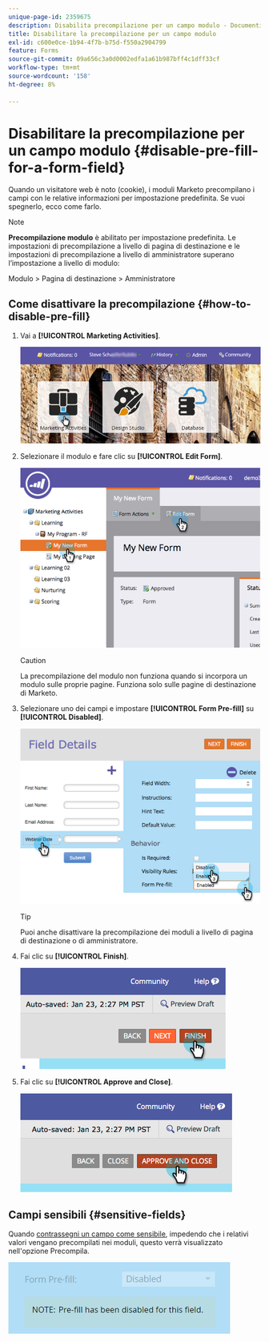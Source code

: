 ```yaml
---
unique-page-id: 2359675
description: Disabilita precompilazione per un campo modulo - Documenti Marketo - Documentazione del prodotto
title: Disabilitare la precompilazione per un campo modulo
exl-id: c600e0ce-1b94-4f7b-b75d-f550a2904799
feature: Forms
source-git-commit: 09a656c3a0d0002edfa1a61b987bff4c1dff33cf
workflow-type: tm+mt
source-wordcount: '158'
ht-degree: 8%

---
```


# Disabilitare la precompilazione per un campo modulo {#disable-pre-fill-for-a-form-field}

Quando un visitatore web è noto (cookie), i moduli Marketo precompilano i campi con le relative informazioni per impostazione predefinita. Se vuoi spegnerlo, ecco come farlo.

>[!NOTE]
>
>**Precompilazione modulo** è abilitato per impostazione predefinita. Le impostazioni di precompilazione a livello di pagina di destinazione e le impostazioni di precompilazione a livello di amministratore superano l’impostazione a livello di modulo:
>
>Modulo > Pagina di destinazione > Amministratore

## Come disattivare la precompilazione {#how-to-disable-pre-fill}

1. Vai a **[!UICONTROL Marketing Activities]**.

   ![](assets/login-marketing-activities-7.png)

1. Selezionare il modulo e fare clic su **[!UICONTROL Edit Form]**.

   ![](assets/image2014-9-15-14-3a26-3a46.png)

   >[!CAUTION]
   >
   >La precompilazione del modulo non funziona quando si incorpora un modulo sulle proprie pagine. Funziona solo sulle pagine di destinazione di Marketo.

1. Selezionare uno dei campi e impostare **[!UICONTROL Form Pre-fill]** su **[!UICONTROL Disabled]**.

   ![](assets/image2014-9-15-14-3a26-3a54.png)

   >[!TIP]
   >
   >Puoi anche disattivare la precompilazione dei moduli a livello di pagina di destinazione o di amministratore.

1. Fai clic su **[!UICONTROL Finish]**.

   ![](assets/image2014-9-15-14-3a27-3a1.png)

1. Fai clic su **[!UICONTROL Approve and Close]**.

   ![](assets/image2014-9-15-14-3a27-3a6.png)

## Campi sensibili {#sensitive-fields}

Quando [contrassegni un campo come sensibile](/help/marketo/product-docs/administration/field-management/mark-a-field-as-sensitive.md), impedendo che i relativi valori vengano precompilati nei moduli, questo verrà visualizzato nell&#39;opzione Precompila.

![](assets/disable-pre-fill.png)
